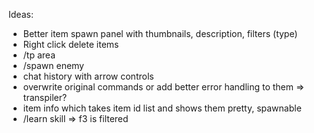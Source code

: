 Ideas:
- Better item spawn panel with thumbnails, description, filters (type)
- Right click delete items
- /tp area
- /spawn enemy
- chat history with arrow controls
- overwrite original commands or add better error handling to them => transpiler?
- item info which takes item id list and shows them pretty, spawnable
- /learn skill => f3 is filtered